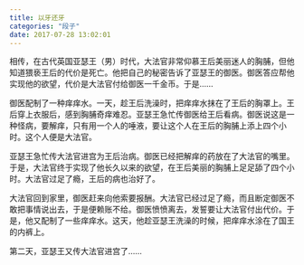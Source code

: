 ```yaml
---
title: 以牙还牙
categories: "段子"
date: 2017-07-28 13:02:01
---
```


相传，在古代英国亚瑟王（男）时代，大法官非常仰慕王后美丽迷人的胸脯，但他知道猥亵王后的代价是死亡。他把自己的秘密告诉了亚瑟王的御医。御医答应帮他实现他的欲望，代价是大法官付给御医一千金币。于是……


<!--more-->
 
御医配制了一种痒痒水。一天，趁王后洗澡时，把痒痒水抹在了王后的胸罩上。王后穿上衣服后，感到胸脯奇痒难忍。亚瑟王急忙传御医给王后看病。御医说这是一种怪病，要解痒，只有用一个人的唾液，要让这个人在王后的胸脯上添上四个小时。这个人便是大法官。

亚瑟王急忙传大法官进宫为王后治病。御医已经把解痒的药放在了大法官的嘴里。于是，大法官终于实现了他长久以来的欲望，在王后美丽的胸脯上足足舔了四个小时。大法官过足了瘾，王后的病也治好了。

大法官回到家里，御医赶来向他索要报酬。大法官已经过足了瘾，而且断定御医不敢把事情说出去，于是便赖账不给。御医愤愤离去，发誓要让大法官付出代价。于是，他又配制了一些痒痒水。这天，他趁亚瑟王洗澡的时候，把痒痒水涂在了国王的内裤上。

第二天，亚瑟王又传大法官进宫了……

